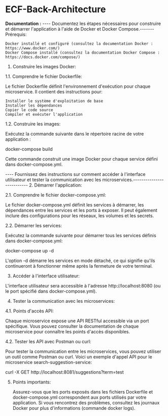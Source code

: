 # ECF-Back-Architecture
**Documentation :**
   ---- Documentez les étapes nécessaires pour construire et démarrer l'application à l'aide de Docker et Docker Compose.-------
        Prérequis:

    Docker installé et configuré (consultez la documentation Docker : https://www.docker.com/)
    Docker Compose installé (consultez la documentation Docker Compose : https://docs.docker.com/compose/)

1. Construire les images Docker:
    
1.1. Comprendre le fichier Dockerfile:

Le fichier Dockerfile définit l'environnement d'exécution pour chaque microservice. Il contient des instructions pour:

    Installer le système d'exploitation de base
    Installer les dépendances
    Copier le code source
    Compiler et exécuter l'application

1.2. Construire les images:

Exécutez la commande suivante dans le répertoire racine de votre application :

docker-compose build

Cette commande construit une image Docker pour chaque service défini dans docker-compose.yml.

 ---- Fournissez des instructions sur comment accéder à l'interface utilisateur et tester la communication avec les microservices.--------------------------
 2. Démarrer l'application:

2.1. Comprendre le fichier docker-compose.yml:

Le fichier docker-compose.yml définit les services à démarrer, les dépendances entre les services et les ports à exposer. Il peut également inclure des configurations pour les réseaux, les volumes et les secrets.

2.2. Démarrer les services:

Exécutez la commande suivante pour démarrer tous les services définis dans docker-compose.yml:

docker-compose up -d

L'option -d démarre les services en mode détaché, ce qui signifie qu'ils continueront à fonctionner même après la fermeture de votre terminal.

3. Accéder à l'interface utilisateur:

L'interface utilisateur sera accessible à l'adresse http://localhost:8080 (ou le port spécifié dans docker-compose.yml).

4. Tester la communication avec les microservices:

4.1. Points d'accès API:

Chaque microservice expose une API RESTful accessible via un port spécifique. Vous pouvez consulter la documentation de chaque microservice pour connaître les points d'accès disponibles.

4.2. Tester les API avec Postman ou curl:

Pour tester la communication entre les microservices, vous pouvez utiliser un outil comme Postman ou curl. Voici un exemple d'appel API pour le microservice search-suggestion-service:

curl -X GET http://localhost:8081/suggestions?term=test

5. Points importants:

    Assurez-vous que les ports exposés dans les fichiers Dockerfile et docker-compose.yml correspondent aux ports utilisés par votre application.
    Si vous rencontrez des problèmes, consultez les journaux Docker pour plus d'informations (commande docker logs).
